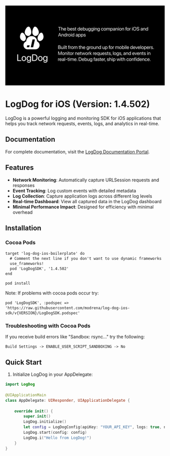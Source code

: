 ![LogDog Feature Graphic](feature-graphic.png)

# LogDog for iOS (Version: 1.4.502)

LogDog is a powerful logging and monitoring SDK for iOS applications that helps you track network requests, events, logs, and analytics in real-time.

## Documentation

For complete documentation, visit the [LogDog Documentation Portal](https://docs.logdog.app).

## Features

- **Network Monitoring**: Automatically capture URLSession requests and responses
- **Event Tracking**: Log custom events with detailed metadata
- **Log Collection**: Capture application logs across different log levels
- **Real-time Dashboard**: View all captured data in the LogDog dashboard
- **Minimal Performance Impact**: Designed for efficiency with minimal overhead

## Installation


### Cocoa Pods 

```
target 'log-dog-ios-boilerplate' do
  # Comment the next line if you don't want to use dynamic frameworks
  use_frameworks!
  pod 'LogDogSDK', '1.4.502'
end
```

```bash
pod install
```

Note: If problems with cocoa pods occur try:

```
pod 'LogDogSDK', :podspec => 'https://raw.githubusercontent.com/modrena/log-dog-ios-sdk/v{VERSION}/LogDogSDK.podspec'
```

### Troubleshooting with Cocoa Pods

If you receive build errors like "Sandbox: rsync..." try the following:

```
Build Settings -> ENABLE_USER_SCRIPT_SANDBOXING -> No
```

## Quick Start

1. Initialize LogDog in your AppDelegate:

```swift
import LogDog

@UIApplicationMain
class AppDelegate: UIResponder, UIApplicationDelegate {

    override init() {
        super.init()
        LogDog.initialize()
        let config = LogDogConfig(apiKey: "YOUR_API_KEY", logs: true, network: true, events: true)
        LogDog.start(config: config)
        LogDog.i("Hello from LogDog!")
    }
}
```
